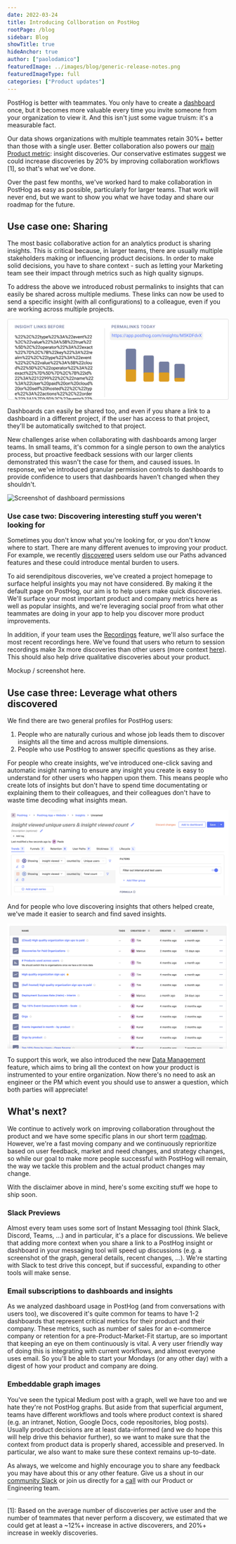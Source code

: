 ```yaml
---
date: 2022-03-24
title: Introducing Collboration on PostHog
rootPage: /blog
sidebar: Blog
showTitle: true
hideAnchor: true
author: ["paolodamico"]
featuredImage: ../images/blog/generic-release-notes.png
featuredImageType: full
categories: ["Product updates"]
---
```


PostHog is better with teammates. You only have to create a [dashboard](/docs/user-guides/dashboards) once, but it becomes more valuable every time you invite someone from your organization to view it. And this isn't just some vague truism: it's a measurable fact.

Our data shows organizations with multiple teammates retain 30%+ better than those with a single user. Better collaboration also powers our [main Product metric](https://github.com/handbook/product/metrics): insight discoveries. Our conservative estimates suggest we could increase discoveries by 20% by improving collaboration workflows [1], so that's what we've done.

Over the past few months, we've worked hard to make collaboration in PostHog as easy as possible, particularly for larger teams. That work will never end, but we want to show you what we have today and share our roadmap for the future.



## Use case one: Sharing

The most basic collaborative action for an analytics product is sharing insights. This is critical because, in larger teams, there are usually multiple stakeholders making or influencing product decisions. In order to make solid decisions, you have to share context - such as letting your Marketing team see their impact through metrics such as high quality signups.

To address the above we introduced robust permalinks to insights that can easily be shared across multiple mediums. These links can now be used to send a specific insight (with all configurations) to a colleague, even if you are working across multiple projects.


![Concept of how insight links changed to permalinks today](../images/blog/collaborating-on-posthog_1.png)


Dashboards can easily be shared too, and even if you share a link to a dashboard in a different project, if the user has access to that project, they'll be automatically switched to that project.

New challenges arise when collaborating with dashboards among larger teams. In small teams, it's common for a single person to own the analytics process, but proactive feedback sessions with our larger clients demonstrated this wasn't the case for them, and caused issues.  In response, we've introduced granular permission controls to dashboards to provide confidence to users that dashboards haven't changed when they shouldn't.


<img src="https://posthog-static-files.s3.us-east-2.amazonaws.com/Website-Assets/Array/1_33_0-dashboard-permissions.png" width="500" alt="Screenshot of dashboard permissions" />


### Use case two: Discovering interesting stuff you weren't looking for
Sometimes you don't know what you're looking for, or you don't know where to start. There are many different avenues to improving your product. For example, we recently [discovered](https://github.com/PostHog/posthog/pull/7973) users seldom use our Paths advanced features and these could introduce mental burden to users.

To aid serendipitous discoveries, we've created a project homepage to surface helpful insights you may not have considered. By making it the default page on PostHog, our aim is to help users make quick discoveries. We'll surface your most important product and company metrics here as well as popular insights, and we're leveraging social proof from what other teammates are doing in your app to help you discover more product improvements.

In addition, if your team uses the [Recordings](/product/session-recording) feature, we'll also surface the most recent recordings here. We've found that users who return to session recordings make 3x more discoveries than other users (more context [here](https://github.com/PostHog/posthog/issues/8595#issuecomment-1056916848)). This should also help drive qualitative discoveries about your product.


Mockup / screenshot here.


## Use case three: Leverage what others discovered
We find there are two general profiles for PostHog users:

1. People who are naturally curious and whose job leads them to discover insights all the time and across multiple dimensions.
2. People who use PostHog to answer specific questions as they arise. 

For people who create insights, we've introduced one-click saving and automatic insight naming to ensure any insight you create is easy to understand for other users who happen upon them. This means people who create lots of insights but don't have to spend time documentating or explaining them to their colleagues, and their colleagues don't have to waste time decoding what insights mean.

![Screenshot of automatic insight naming](../images/blog/collaborating-on-posthog_3.png)

And for people who love discovering insights that others helped create, we've made it easier to search and find saved insights.

![Screenshot of saved insights](../images/blog/collaborating-on-posthog_2.png)

To support this work, we also introduced the new [Data Management](link_to_blog_post_here) feature, which aims to bring all the context on how your product is instrumented to your entire organization. Now there's no need to ask an engineer or the PM which event you should use to answer a question, which both parties will appreciate!

## What's next?
We continue to actively work on improving collaboration throughout the product and we have some specific plans in our short term [roadmap](https://posthog.com/handbook/people/team-structure/team-app#roadmap). However, we're a fast moving company and we continuously reprioritize based on user feedback, market and need changes, and strategy changes, so while our goal to make more people successful with PostHog will remain, the way we tackle this problem and the actual product changes may change.

With the disclaimer above in mind, here's some exciting stuff we hope to ship soon. 
### Slack Previews

Almost every team uses some sort of Instant Messaging tool (think Slack, Discord, Teams, ...) and in particular, it's a place for discussions. We believe that adding more context when you share a link to a PostHog insight or dashboard in your messaging tool will speed up discussions (e.g. a screenshot of the graph, general details, recent changes, ...). We're starting with Slack to test drive this concept, but if successful, expanding to other tools will make sense.
 
### Email subscriptions to dashboards and insights
As we analyzed dashboard usage in PostHog (and from conversations with users too), we discovered it's quite common for teams to have 1-2 dashboards that represent critical metrics for their product and their company. These metrics, such as number of sales for an e-commerce company or retention for a pre-Product-Market-Fit startup, are so important that keeping an eye on them continuously is vital. A very user friendly way of doing this is integrating with current workflows, and almost everyone uses email. So you'll be able to start your Mondays (or any other day) with a digest of how your product and company are doing.


### Embeddable graph images

You've seen the typical Medium post with a graph, well we have too and we hate they're not PostHog graphs. But aside from that superficial argument, teams have different workflows and tools where product context is shared (e.g. an intranet, Notion, Google Docs, code repositories, blog posts). Usually product decisions are at least data-informed (and we do hope this will help drive this behavior further), so we want to make sure that the context from product data is properly shared, accessible and preserved. In particular, we also want to make sure these context remains up-to-date.


As always, we welcome and highly encourage you to share any feedback you may have about this or any other feature. Give us a shout in our [community Slack](/slack) or join us directly for a [call](https://calendly.com/posthog-feedback) with our Product or Engineering team.


<div style="border: 1px solid #D9D9D9; margin-bottom: 16px; margin-top: 16px;"></div>

[1]: Based on the average number of discoveries per active user and the number of teammates that never perform a discovery, we estimated that we could get at least a ~12%+ increase in active discoverers, and 20%+ increase in weekly discoveries.